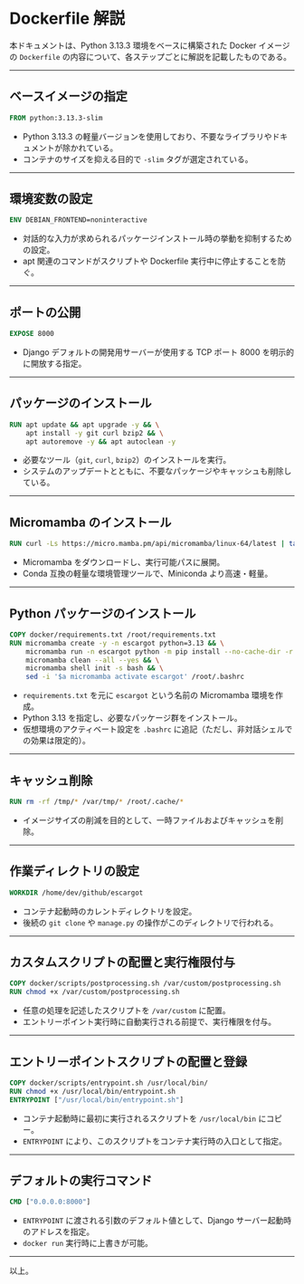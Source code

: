 # Dockerfile 解説

本ドキュメントは、Python 3.13.3 環境をベースに構築された Docker イメージの `Dockerfile` の内容について、各ステップごとに解説を記載したものである。

---

## ベースイメージの指定

```dockerfile
FROM python:3.13.3-slim
```

- Python 3.13.3 の軽量バージョンを使用しており、不要なライブラリやドキュメントが除かれている。
- コンテナのサイズを抑える目的で `-slim` タグが選定されている。

---

## 環境変数の設定

```dockerfile
ENV DEBIAN_FRONTEND=noninteractive
```

- 対話的な入力が求められるパッケージインストール時の挙動を抑制するための設定。
- apt 関連のコマンドがスクリプトや Dockerfile 実行中に停止することを防ぐ。

---

## ポートの公開

```dockerfile
EXPOSE 8000
```

- Django デフォルトの開発用サーバーが使用する TCP ポート 8000 を明示的に開放する指定。

---

## パッケージのインストール

```dockerfile
RUN apt update && apt upgrade -y && \
    apt install -y git curl bzip2 && \
    apt autoremove -y && apt autoclean -y
```

- 必要なツール（`git`, `curl`, `bzip2`）のインストールを実行。
- システムのアップデートとともに、不要なパッケージやキャッシュも削除している。

---

## Micromamba のインストール

```dockerfile
RUN curl -Ls https://micro.mamba.pm/api/micromamba/linux-64/latest | tar -xvj -C /usr/local/bin --strip-components=1 bin/micromamba
```

- Micromamba をダウンロードし、実行可能パスに展開。
- Conda 互換の軽量な環境管理ツールで、Miniconda より高速・軽量。

---

## Python パッケージのインストール

```dockerfile
COPY docker/requirements.txt /root/requirements.txt
RUN micromamba create -y -n escargot python=3.13 && \
    micromamba run -n escargot python -m pip install --no-cache-dir -r /root/requirements.txt && \
    micromamba clean --all --yes && \
    micromamba shell init -s bash && \
    sed -i '$a micromamba activate escargot' /root/.bashrc
```

- `requirements.txt` を元に `escargot` という名前の Micromamba 環境を作成。
- Python 3.13 を指定し、必要なパッケージ群をインストール。
- 仮想環境のアクティベート設定を `.bashrc` に追記（ただし、非対話シェルでの効果は限定的）。

---

## キャッシュ削除

```dockerfile
RUN rm -rf /tmp/* /var/tmp/* /root/.cache/*
```

- イメージサイズの削減を目的として、一時ファイルおよびキャッシュを削除。

---

## 作業ディレクトリの設定

```dockerfile
WORKDIR /home/dev/github/escargot
```

- コンテナ起動時のカレントディレクトリを設定。
- 後続の `git clone` や `manage.py` の操作がこのディレクトリで行われる。

---

## カスタムスクリプトの配置と実行権限付与

```dockerfile
COPY docker/scripts/postprocessing.sh /var/custom/postprocessing.sh
RUN chmod +x /var/custom/postprocessing.sh
```

- 任意の処理を記述したスクリプトを `/var/custom` に配置。
- エントリーポイント実行時に自動実行される前提で、実行権限を付与。

---

## エントリーポイントスクリプトの配置と登録

```dockerfile
COPY docker/scripts/entrypoint.sh /usr/local/bin/
RUN chmod +x /usr/local/bin/entrypoint.sh
ENTRYPOINT ["/usr/local/bin/entrypoint.sh"]
```

- コンテナ起動時に最初に実行されるスクリプトを `/usr/local/bin` にコピー。
- `ENTRYPOINT` により、このスクリプトをコンテナ実行時の入口として指定。

---

## デフォルトの実行コマンド

```dockerfile
CMD ["0.0.0.0:8000"]
```

- `ENTRYPOINT` に渡される引数のデフォルト値として、Django サーバー起動時のアドレスを指定。
- `docker run` 実行時に上書きが可能。

---

以上。
